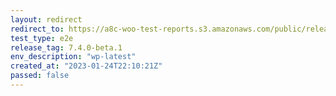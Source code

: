 ```yaml
---
layout: redirect
redirect_to: https://a8c-woo-test-reports.s3.amazonaws.com/public/release/7.4.0-beta.1/wp-latest/e2e/index.html
test_type: e2e
release_tag: 7.4.0-beta.1
env_description: "wp-latest"
created_at: "2023-01-24T22:10:21Z"
passed: false
---
```


